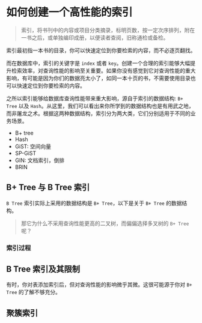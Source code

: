 # 如何创建一个高性能的索引

> 索引，将书刊中的内容或项目分类摘录，标明页数，按一定次序排列，附在一书之后，或单独编印成册，以便读者查阅，旧称通检或备检。

索引最初指一本书的目录，你可以快速定位到你要检索的内容，而不必逐页翻找。

而在数据库中，索引的关键字是 `index` 或者 `key`。创建一个合理的索引能够大幅提升检索效率，对查询性能的影响至关重要。如果你没有感觉到它对查询性能的重大影响，有可能是因为你们的数据亮太小了，如同一本十页的书，不需要使用目录也可以快速定位到你要检索的内容。

之所以索引能够给数据库查询性能带来重大影响，源自于索引的数据结构: `B+ Tree` 以及 `Hash`。从这里，我们可以看出来你所学到的数据结构也是有用武之地，而非屠龙之术。根据这两种数据结构，索引分为两大类，它们分别适用于不同的业务场景。

+ B+ tree
+ Hash
+ GiST: 空间向量
+ SP-GiST
+ GIN: 文档索引，倒排
+ BRIN


## B+ Tree 与 B Tree 索引

`B Tree` 索引实际上采用的数据结构是 `B+ Tree`，以下是关于 `B+ Tree` 的数据结构。

> 那它为什么不采用查询性能更高的二叉树，而偏偏选择多叉树的 `B+ Tree` 呢？

### 索引过程

## B Tree 索引及其限制

有时，你对表添加索引后，但对查询性能的影响微乎其微。这很可能源于你对 `B+ Tree` 的了解不够充分。

## 聚簇索引

